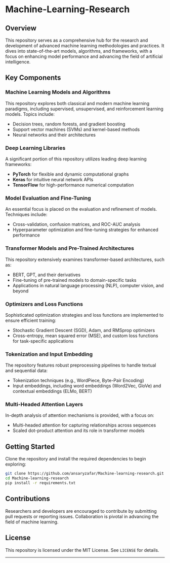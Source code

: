 



# Machine-Learning-Research

## Overview

This repository serves as a comprehensive hub for the research and development of advanced machine learning methodologies and practices. It dives into state-of-the-art models, algorithms, and frameworks, with a focus on enhancing model performance and advancing the field of artificial intelligence.

## Key Components

### Machine Learning Models and Algorithms
This repository explores both classical and modern machine learning paradigms, including supervised, unsupervised, and reinforcement learning models. Topics include:
- Decision trees, random forests, and gradient boosting
- Support vector machines (SVMs) and kernel-based methods
- Neural networks and their architectures

### Deep Learning Libraries
A significant portion of this repository utilizes leading deep learning frameworks:
- **PyTorch** for flexible and dynamic computational graphs
- **Keras** for intuitive neural network APIs
- **TensorFlow** for high-performance numerical computation

### Model Evaluation and Fine-Tuning
An essential focus is placed on the evaluation and refinement of models. Techniques include:
- Cross-validation, confusion matrices, and ROC-AUC analysis
- Hyperparameter optimization and fine-tuning strategies for enhanced performance

### Transformer Models and Pre-Trained Architectures
This repository extensively examines transformer-based architectures, such as:
- BERT, GPT, and their derivatives
- Fine-tuning of pre-trained models to domain-specific tasks
- Applications in natural language processing (NLP), computer vision, and beyond

### Optimizers and Loss Functions
Sophisticated optimization strategies and loss functions are implemented to ensure efficient training:
- Stochastic Gradient Descent (SGD), Adam, and RMSprop optimizers
- Cross-entropy, mean squared error (MSE), and custom loss functions for task-specific applications

### Tokenization and Input Embedding
The repository features robust preprocessing pipelines to handle textual and sequential data:
- Tokenization techniques (e.g., WordPiece, Byte-Pair Encoding)
- Input embeddings, including word embeddings (Word2Vec, GloVe) and contextual embeddings (ELMo, BERT)

### Multi-Headed Attention Layers
In-depth analysis of attention mechanisms is provided, with a focus on:
- Multi-headed attention for capturing relationships across sequences
- Scaled dot-product attention and its role in transformer models

## Getting Started
Clone the repository and install the required dependencies to begin exploring:
```bash
git clone https://github.com/ansaryzafar/Machine-learning-research.git
cd Machine-learning-research
pip install -r requirements.txt
```

## Contributions
Researchers and developers are encouraged to contribute by submitting pull requests or reporting issues. Collaboration is pivotal in advancing the field of machine learning.

## License
This repository is licensed under the MIT License. See `LICENSE` for details.

---

